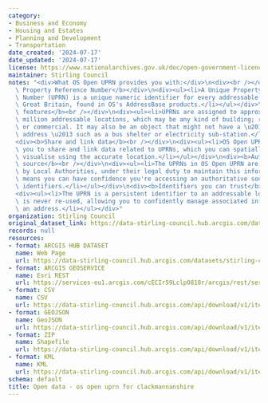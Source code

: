 ```yaml
---
category:
- Business and Economy
- Housing and Estates
- Planning and Development
- Transportation
date_created: '2024-07-17'
date_updated: '2024-07-17'
license: https://www.nationalarchives.gov.uk/doc/open-government-licence/version/3/
maintainer: Stirling Council
notes: "<div>What OS Open UPRN provides you with:</div>\n<div><br /></div>\n<div><b>Unique\
  \ Property Reference Number</b></div>\n<div><ul><li>A Unique Property Reference\
  \ Number (UPRN) is a unique numeric identifier for every addressable location in\
  \ Great Britain, found in OS's AddressBase products.</li></ul></div>\n<div><b>Addressable\
  \ features</b><br /></div>\n<div><ul><li>UPRNs are assigned to approximately 40\
  \ million addressable locations, which may be any kind of building; residential\
  \ or commercial. It may also be an object that might not have a \u2018postal \u2019\
  \ address \u2013 such as a bus shelter or electricity sub-station.</li></ul></div>\n\
  <div><b>Share and link data</b><br /></div>\n<div><ul><li>OS Open UPRN will enable\
  \ you to share and link data related to UPRNs, which you can spatially analyse and\
  \ visualise using the accurate location.</li></ul></div>\n<div><b>Authoritative\
  \ source</b><br /></div>\n<div><ul><li>The UPRNs in OS Open UPRN are primarily allocated\
  \ by Local Authorities, under their legal duty to maintain this information. This\
  \ means you can have confidence you're accessing an authoritative source of these\
  \ identifiers.</li></ul></div>\n<div><b>Identifiers you can trust</b><br /></div>\n\
  <div><ul><li>The UPRN is a persistent identifier to an addressable location that\
  \ is never re-used, allowing you to confidently manage associated information to\
  \ an address.</li></ul></div>"
organization: Stirling Council
original_dataset_link: https://data-stirling-council.hub.arcgis.com/datasets/stirling-council::open-data-os-open-uprn-for-clackmannanshire
records: null
resources:
- format: ARCGIS HUB DATASET
  name: Web Page
  url: https://data-stirling-council.hub.arcgis.com/datasets/stirling-council::open-data-os-open-uprn-for-clackmannanshire
- format: ARCGIS GEOSERVICE
  name: Esri REST
  url: https://services-eu1.arcgis.com/cECIr59LclpO818r/arcgis/rest/services/open_data_os_openuprn_clacks/FeatureServer/0
- format: CSV
  name: CSV
  url: https://data-stirling-council.hub.arcgis.com/api/download/v1/items/ecf0d6a30d424d39ac1abbdb05332e32/csv?layers=0
- format: GEOJSON
  name: GeoJSON
  url: https://data-stirling-council.hub.arcgis.com/api/download/v1/items/ecf0d6a30d424d39ac1abbdb05332e32/geojson?layers=0
- format: ZIP
  name: Shapefile
  url: https://data-stirling-council.hub.arcgis.com/api/download/v1/items/ecf0d6a30d424d39ac1abbdb05332e32/shapefile?layers=0
- format: KML
  name: KML
  url: https://data-stirling-council.hub.arcgis.com/api/download/v1/items/ecf0d6a30d424d39ac1abbdb05332e32/kml?layers=0
schema: default
title: Open data - os open uprn for clackmannanshire
---
```

